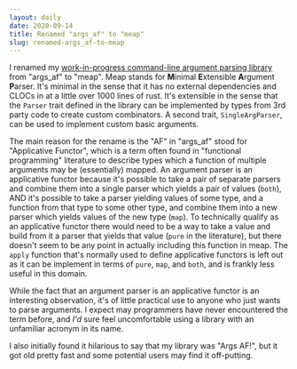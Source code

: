 ```yaml
---
layout: daily
date: 2020-09-14
title: Renamed "args_af" to "meap"
slug: renamed-args_af-to-meap
---
```


I renamed my [work-in-progress command-line argument parsing library](https://github.com/stevebob/meap)
from "args_af" to "meap". Meap stands for **M**inimal **E**xtensible **A**rgument **P**arser.
It's minimal in the sense that it has no external dependencies and CLOCs in at a little over
1000 lines of rust. It's extensible in the sense that the `Parser` trait defined in the library
can be implemented by types from 3rd party code to create custom combinators.
A second trait, `SingleArgParser`, can be used to implement custom basic arguments.

The main reason for the rename is the "AF" in "args_af" stood for "Applicative Functor", which
is a term often found in "functional programming" literature to describe types which a function
of multiple arguments may be (essentially) mapped. An argument parser is an applicative functor because it's
possible to take a pair of separate parsers and combine them into a single parser which yields
a pair of values (`both`), AND it's possible to take a parser yielding values of some type, and a
function from that type to some other type, and combine them into a new parser which yields
values of the new type (`map`). To technically qualify as an applicative functor there would need
to be a way to take a value and build from it a parser that yields that value (`pure` in the literature),
but there doesn't seem to be any point in actually including this function in meap.
The `apply` function that's normally used to define applicative functors is left out as it can
be implement in terms of `pure`, `map`, and `both`, and is frankly less useful in this domain.

While the fact that an argument parser is an applicative functor is an interesting observation,
it's of little practical use to anyone who just wants to parse arguments.
I expect may programmers have never encountered the term before, and
*I'd* sure feel uncomfortable using a library with an unfamiliar acronym in its name.

I also initially found it hilarious to say that my library was "Args AF!", but it got old
pretty fast and some potential users may find it off-putting.
